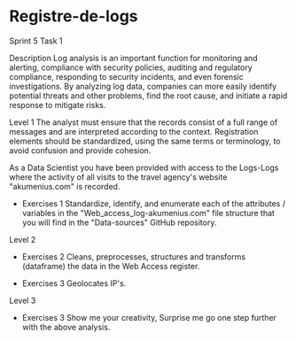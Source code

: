 # Registre-de-logs
Sprint 5 Task 1

Description
Log analysis is an important function for monitoring and alerting, compliance with security policies, auditing and regulatory compliance, responding to security incidents, and even forensic investigations. By analyzing log data, companies can more easily identify potential threats and other problems, find the root cause, and initiate a rapid response to mitigate risks.

Level 1
The analyst must ensure that the records consist of a full range of messages and are interpreted according to the context. Registration elements should be standardized, using the same terms or terminology, to avoid confusion and provide cohesion.

As a Data Scientist you have been provided with access to the Logs-Logs where the activity of all visits to the travel agency's website "akumenius.com" is recorded.

- Exercises 1
Standardize, identify, and enumerate each of the attributes / variables in the "Web_access_log-akumenius.com" file structure that you will find in the "Data-sources" GitHub repository.

Level 2
- Exercises 2
Cleans, preprocesses, structures and transforms (dataframe) the data in the Web Access register.

- Exercises 3
Geolocates IP's.

Level 3
- Exercises 3
Show me your creativity, Surprise me go one step further with the above analysis.
